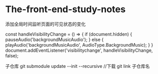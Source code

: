 # The-front-end-study-notes

添加全局时间监听页面的可见状态的变化

const handleVisibilityChange = () => {
      if (document.hidden) {
        pauseAudio('backgroundMusicAudio');
      } else {
        playAudio('backgroundMusicAudio', AudioType.BackgroundMusic);
      }
    }
document.addEventListener('visibilitychange', handleVisibilityChange, false);

子仓库
git submodule update --init --recursive    //下载
git link 子仓库名

